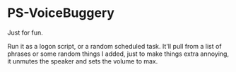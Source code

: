 # PS-VoiceBuggery
Just for fun.

Run it as a logon script, or a random scheduled task. It'll pull from a list of phrases or some random things I added, just to make things extra annoying, it unmutes the speaker and sets the volume to max.